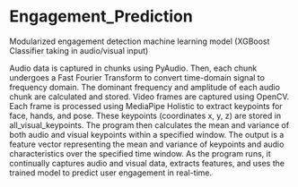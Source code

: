# Engagement_Prediction

Modularized engagement detection machine learning model (XGBoost Classifier taking in audio/visual input) 

Audio data is captured in chunks using PyAudio. Then, each chunk undergoes a Fast Fourier Transform to convert time-domain signal to frequency domain. The dominant frequency and amplitude of each audio chunk are calculated and stored.
Video frames are captured using OpenCV. Each frame is processed using MediaPipe Holistic to extract keypoints for face, hands, and pose. These keypoints (coordinates x, y, z) are stored in all_visual_keypoints.
The program then calculates the mean and variance of both audio and visual keypoints within a specified window. The output is a feature vector representing the mean and variance of keypoints and audio characteristics over the specified time window.
As the program runs, it continually captures audio and visual data, extracts features, and uses the trained model to predict user engagement in real-time.

